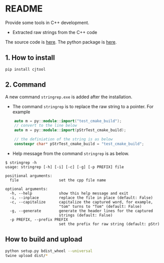 # README

Provide some tools in C++ development. 

- Extracted raw strings from the C++ code


The source code is [here](https://github.com/Junch/cjtool). The python package is [here](https://pypi.org/manage/project/cjtool/releases/).

## 1. How to install

```
pip install cjtool
```

## 2. Command

A new command `stringrep.exe` is added after the installation.

- The command `stringrep` is to replace the raw string to a pointer. For example

```cpp
    auto m = py::module::import("test_cmake_build");
    // convert to the line below
    auto m = py::module::import(pStrTest_cmake_build);

    // the definiation of the string is as below
    constexpr char* pStrTest_cmake_build = "test_cmake_build";
```


- Help message from the command `stringrep` is as below.

```
$ stringrep -h
usage: stringrep [-h] [-i] [-c] [-g] [-p PREFIX] file

positional arguments:
  file                  set the cpp file name

optional arguments:
  -h, --help            show this help message and exit
  -i, --inplace         replace the file in place (default: False)
  -c, --capitalize      capitalize the captured word, for example,
                        "tom" turns to "Tom" (default: False)
  -g, --generate        generate the header lines for the captured
                        strings (default: False)
  -p PREFIX, --prefix PREFIX
                        set the prefix for raw string (default: pStr)
```

## How to build and upload

```bash
python setup.py bdist_wheel --universal
twine upload dist/*
```